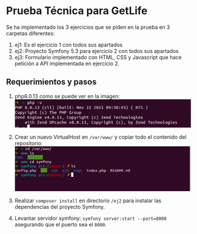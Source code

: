 # Prueba Técnica para GetLife

Se ha implementado los 3 ejercicios que se piden en la prueba en 3 carpetas diferentes:

1. ej1: Es el ejercicio 1 con todos sus apartados
2. ej2: Proyecto Symfony 5.3 para ejercicio 2 con todos sus apartados
3. ej3: Formulario implementado con HTML, CSS y Javascript que hace petición a API implementada en ejercicio 2.


## Requerimientos y pasos

1. php8.0.13 como se puede ver en la imagen:
![Imagen versión php usada](/imgs/php8.png)

2. Crear un nuevo VirtualHost en `/var/www/` y copiar todo el contenido del repositorio:
![Imagen virtualhost usado](/imgs/virtualhost.png)

3. Realizar `composer install` en directorio `/ej2` para instalar las dependencias del proyecto Symfony.

4. Levantar servidor symfony: `symfony server:start --port=8000` asegurando que el puerto sea el `8000`.